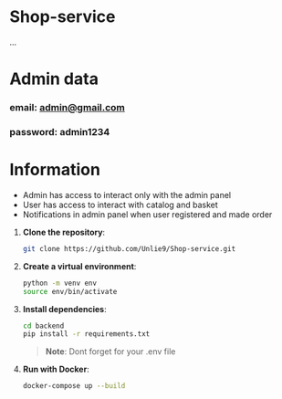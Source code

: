 # Shop-service
...

# Admin data
### email: admin@gmail.com
### password: admin1234


# Information

- Admin has access to interact only with the admin panel
- User has access to interact with catalog and basket
- Notifications in admin panel when user registered and made order

1. **Clone the repository**:
    ```bash
    git clone https://github.com/Unlie9/Shop-service.git
    ```
2. **Create a virtual environment**:
    ```bash
    python -m venv env
    source env/bin/activate
    ```
3. **Install dependencies**:
    ```bash
    cd backend
    pip install -r requirements.txt
    ```
    > **Note**: Dont forget for your .env file
4. **Run with Docker**:
    ```bash
    docker-compose up --build
    ```
  